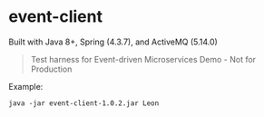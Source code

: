 event-client
=======================

Built with Java 8+, Spring (4.3.7), and ActiveMQ (5.14.0)

> Test harness for Event-driven Microservices Demo - Not for Production

Example:

    java -jar event-client-1.0.2.jar Leon
